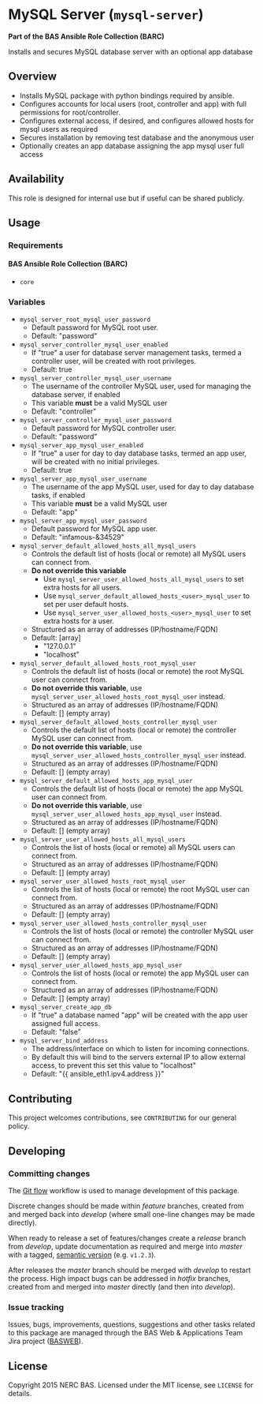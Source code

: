 # MySQL Server (`mysql-server`)

**Part of the BAS Ansible Role Collection (BARC)**

Installs and secures MySQL database server with an optional app database

## Overview

* Installs MySQL package with python bindings required by ansible.
* Configures accounts for local users (root, controller and app) with full permissions for root/controller.
* Configures external access, if desired, and configures allowed hosts for mysql users as required
* Secures installation by removing test database and the anonymous user
* Optionally creates an app database assigning the app mysql user full access

## Availability

This role is designed for internal use but if useful can be shared publicly.

## Usage

### Requirements

#### BAS Ansible Role Collection (BARC)

* `core`

### Variables

* `mysql_server_root_mysql_user_password`
    * Default password for MySQL root user.
    * Default: "password"
* `mysql_server_controller_mysql_user_enabled` 
	* If "true" a user for database server management tasks, termed a controller user, will be created with root privileges.
	* Default: true
* `mysql_server_controller_mysql_user_username`
	* The username of the controller MySQL user, used for managing the database server, if enabled
	* This variable **must** be a valid MySQL user
	* Default: "controller"
* `mysql_server_controller_mysql_user_password`
    * Default password for MySQL controller user.
    * Default: "password"
* `mysql_server_app_mysql_user_enabled` 
	* If "true" a user for day to day database tasks, termed an app user, will be created with no initial privileges.
	* Default: true
* `mysql_server_app_mysql_user_username` 
	* The username of the app MySQL user, used for day to day database tasks, if enabled
	* This variable **must** be a valid MySQL user
	* Default: "app"
* `mysql_server_app_mysql_user_password`
    * Default password for MySQL app user.
    * Default: "infamous-&34529"
* `mysql_server_default_allowed_hosts_all_mysql_users`
	* Controls the default list of hosts (local or remote) all MySQL users can connect from.
	* **Do not override this variable**
		* Use `mysql_server_user_allowed_hosts_all_mysql_users` to set extra hosts for all users.
		* Use `mysql_server_default_allowed_hosts_<user>_mysql_user` to set per user default hosts.
		* Use `mysql_server_user_allowed_hosts_<user>_mysql_user` to set extra hosts for a user.
    * Structured as an array of addresses (IP/hostname/FQDN)
    * Default: [array]
        * "127.0.0.1"
        * "localhost"
* `mysql_server_default_allowed_hosts_root_mysql_user`
	* Controls the default list of hosts (local or remote) the root MySQL user can connect from.
	* **Do not override this variable**, use `mysql_server_user_allowed_hosts_root_mysql_user` instead.
	* Structured as an array of addresses (IP/hostname/FQDN)
	* Default: []  (empty array)
* `mysql_server_default_allowed_hosts_controller_mysql_user`
	* Controls the default list of hosts (local or remote) the controller MySQL user can connect from.
	* **Do not override this variable**, use `mysql_server_user_allowed_hosts_controller_mysql_user` instead.
	* Structured as an array of addresses (IP/hostname/FQDN)
	* Default: []  (empty array)
* `mysql_server_default_allowed_hosts_app_mysql_user`
	* Controls the default list of hosts (local or remote) the app MySQL user can connect from.
	* **Do not override this variable**, use `mysql_server_user_allowed_hosts_app_mysql_user` instead.
	* Structured as an array of addresses (IP/hostname/FQDN)
	* Default: []  (empty array)
* `mysql_server_user_allowed_hosts_all_mysql_users`
	* Controls the list of hosts (local or remote) all MySQL users can connect from.
	* Structured as an array of addresses (IP/hostname/FQDN)
	* Default: []  (empty array)
* `mysql_server_user_allowed_hosts_root_mysql_user`
	* Controls the list of hosts (local or remote) the root MySQL user can connect from.
	* Structured as an array of addresses (IP/hostname/FQDN)
	* Default: []  (empty array)
* `mysql_server_user_allowed_hosts_controller_mysql_user`
	* Controls the list of hosts (local or remote) the controller MySQL user can connect from.
	* Structured as an array of addresses (IP/hostname/FQDN)
	* Default: []  (empty array)
* `mysql_server_user_allowed_hosts_app_mysql_user`
	* Controls the list of hosts (local or remote) the app MySQL user can connect from.
	* Structured as an array of addresses (IP/hostname/FQDN)
	* Default: []  (empty array)
* `mysql_server_create_app_db`
    * If "true" a database named "app" will be created with the app user assigned full access.
    * Default: "false"
* `mysql_server_bind_address`
    * The address/interface on which to listen for incoming connections.
    * By default this will bind to the servers external IP to allow external access, to prevent this set this value to "localhost"
    * Default: "{{ ansible_eth1.ipv4.address }}"

## Contributing

This project welcomes contributions, see `CONTRIBUTING` for our general policy.

## Developing

### Committing changes

The [Git flow](https://github.com/fzaninotto/Faker#formatters) workflow is used to manage development of this package.

Discrete changes should be made within *feature* branches, created from and merged back into *develop* (where small one-line changes may be made directly).

When ready to release a set of features/changes create a *release* branch from *develop*, update documentation as required and merge into *master* with a tagged, [semantic version](http://semver.org/) (e.g. `v1.2.3`).

After releases the *master* branch should be merged with *develop* to restart the process. High impact bugs can be addressed in *hotfix* branches, created from and merged into *master* directly (and then into *develop*).

### Issue tracking

Issues, bugs, improvements, questions, suggestions and other tasks related to this package are managed through the BAS Web & Applications Team Jira project ([BASWEB](https://jira.ceh.ac.uk/browse/BASWEB)).

## License

Copyright 2015 NERC BAS. Licensed under the MIT license, see `LICENSE` for details.
